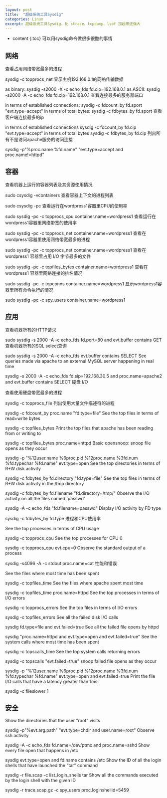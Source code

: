 ```yaml
---
layout: post
title:  "超级系统工具Sysdig"
categories: Linux
excerpt: 超级系统工具Sysdig，比 strace、tcpdump、lsof 加起来还强大 
---
```

* content
{:toc}
可以用sysdig命令做很多很酷的事情


## 网络

查看占用网络带宽最多的进程

sysdig -c topprocs_net
显示主机192.168.0.1的网络传输数据

as binary:
sysdig -s2000 -X -c echo_fds fd.cip=192.168.0.1
as ASCII:
sysdig -s2000 -A -c echo_fds fd.cip=192.168.0.1
查看连接最多的服务器端口

in terms of established connections:
sysdig -c fdcount_by fd.sport "evt.type=accept"
in terms of total bytes:
sysdig -c fdbytes_by fd.sport
查看客户端连接最多的ip

in terms of established connections
sysdig -c fdcount_by fd.cip "evt.type=accept"
in terms of total bytes
sysdig -c fdbytes_by fd.cip
列出所有不是访问apache服务的访问连接

sysdig -p"%proc.name %fd.name" "evt.type=accept and proc.name!=httpd"

## 容器

查看机器上运行的容器列表及其资源使用情况

sudo csysdig -vcontainers
查看容器上下文的进程列表

sudo csysdig -pc
查看运行在wordpress1容器里CPU的使用率

sudo sysdig -pc -c topprocs_cpu container.name=wordpress1
查看运行在wordpress1容器里网络带宽的使用率

sudo sysdig -pc -c topprocs_net container.name=wordpress1
查看在wordpress1容器里使用网络带宽最多的进程

sudo sysdig -pc -c topprocs_net container.name=wordpress1
查看在wordpress1 容器里占用 I/O 字节最多的文件

sudo sysdig -pc -c topfiles_bytes container.name=wordpress1
查看在wordpress1 容器里网络连接的排名情况

sudo sysdig -pc -c topconns container.name=wordpress1
显示wordpress1容器里所有命令执行的情况

sudo sysdig -pc -c spy_users container.name=wordpress1

## 应用

查看机器所有的HTTP请求

sudo sysdig -s 2000 -A -c echo_fds fd.port=80 and evt.buffer contains GET
查看机器所有的SQL select查询

sudo sysdig -s 2000 -A -c echo_fds evt.buffer contains SELECT
See queries made via apache to an external MySQL server happening in real time

sysdig -s 2000 -A -c echo_fds fd.sip=192.168.30.5 and proc.name=apache2 and evt.buffer contains SELECT
硬盘 I/O

查看使用硬盘带宽最多的进程

sysdig -c topprocs_file
列出使用大量文件描述符的进程

sysdig -c fdcount_by proc.name "fd.type=file"
See the top files in terms of read+write bytes

sysdig -c topfiles_bytes
Print the top files that apache has been reading from or writing to

sysdig -c topfiles_bytes proc.name=httpd
Basic opensnoop: snoop file opens as they occur

sysdig -p "%12user.name %6proc.pid %12proc.name %3fd.num %fd.typechar %fd.name" evt.type=open
See the top directories in terms of R+W disk activity

sysdig -c fdbytes_by fd.directory "fd.type=file"
See the top files in terms of R+W disk activity in the /tmp directory

sysdig -c fdbytes_by fd.filename "fd.directory=/tmp/"
Observe the I/O activity on all the files named 'passwd'

sysdig -A -c echo_fds "fd.filename=passwd"
Display I/O activity by FD type

sysdig -c fdbytes_by fd.type
进程和CPU使用率

See the top processes in terms of CPU usage

sysdig -c topprocs_cpu
See the top processes for CPU 0

sysdig -c topprocs_cpu evt.cpu=0
Observe the standard output of a process

sysdig -s4096 -A -c stdout proc.name=cat
性能和错误

See the files where most time has been spent

sysdig -c topfiles_time
See the files where apache spent most time

sysdig -c topfiles_time proc.name=httpd
See the top processes in terms of I/O errors

sysdig -c topprocs_errors
See the top files in terms of I/O errors

sysdig -c topfiles_errors
See all the failed disk I/O calls

sysdig fd.type=file and evt.failed=true
See all the failed file opens by httpd

sysdig "proc.name=httpd and evt.type=open and evt.failed=true"
See the system calls where most time has been spent

sysdig -c topscalls_time
See the top system calls returning errors

sysdig -c topscalls "evt.failed=true"
snoop failed file opens as they occur

sysdig -p "%12user.name %6proc.pid %12proc.name %3fd.num %fd.typechar %fd.name" evt.type=open and evt.failed=true
Print the file I/O calls that have a latency greater than 1ms:

sysdig -c fileslower 1


## 安全

Show the directories that the user "root" visits

sysdig -p"%evt.arg.path" "evt.type=chdir and user.name=root"
Observe ssh activity

sysdig -A -c echo_fds fd.name=/dev/ptmx and proc.name=sshd
Show every file open that happens in /etc

sysdig evt.type=open and fd.name contains /etc
Show the ID of all the login shells that have launched the "tar" command

sysdig -r file.scap -c list_login_shells tar
Show all the commands executed by the login shell with the given ID

sysdig -r trace.scap.gz -c spy_users proc.loginshellid=5459